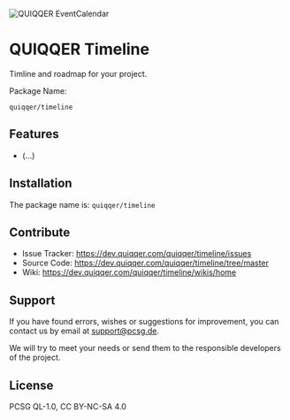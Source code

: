 ![QUIQQER EventCalendar](bin/images/Readme.jpg)

QUIQQER Timeline
========
Timline and roadmap for your project.

Package Name:

    quiqqer/timeline


Features
--------
- (...)


Installation
------------
The package name is: `quiqqer/timeline`


Contribute
----------
- Issue Tracker: https://dev.quiqqer.com/quiqqer/timeline/issues
- Source Code: https://dev.quiqqer.com/quiqqer/timeline/tree/master
- Wiki: https://dev.quiqqer.com/quiqqer/timeline/wikis/home


Support
-------
If you have found errors, wishes or suggestions for improvement,
you can contact us by email at support@pcsg.de.

We will try to meet your needs or send them to the responsible developers
of the project.


License
-------
PCSG QL-1.0, CC BY-NC-SA 4.0
